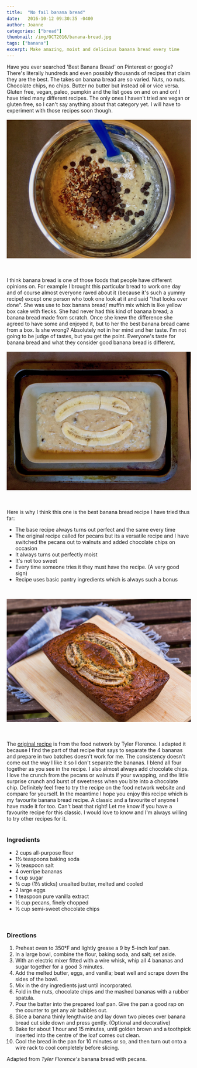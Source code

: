 ```yaml
---
title:  "No fail banana bread"
date:   2016-10-12 09:30:35 -0400
author: Joanne
categories: ["bread"]
thumbnail: /img/OCT2016/banana-bread.jpg
tags: ["banana"]
excerpt: Make amazing, moist and delicious banana bread every time
---
```


Have you ever searched 'Best Banana Bread' on Pinterest or google? There's literally hundreds and even possibly thousands of recipes that claim they are the best. The takes on banana bread are so varied. Nuts, no nuts. Chocolate chips, no chips. Butter no butter but instead oil or vice versa.  Gluten free, vegan, paleo, pumpkin and the list goes on and on and on! I have tried many different recipes.  The only ones I haven't tried are vegan or gluten free, so I can't say anything about that category yet. I will have to experiment with those recipes soon though.
<br>
<br>
![Banana Bread](/img/OCT2016/banana_bread_mix.jpg)  
<br>
<br>

I think banana bread is one of those foods that people have different opinions on.  For example I brought this particular bread to work one day and of course almost everyone raved about it (because it's such a yummy recipe) except one person who took one look at it and said "that looks over done".  She was use to box banana bread/ muffin mix which is like yellow box cake with flecks.  She had never had this kind of banana bread; a banana bread made from scratch. Once she knew the difference she agreed to have some and enjoyed it, but to her the best banana bread came from a box. Is she wrong? Absolutely not in her mind and her taste.  I'm not going to be judge of tastes, but you get the point.  Everyone's taste for banana bread and what they consider good banana bread is different.
<br>
<br>
![Banana Bread](/img/OCT2016/banana_bread_prebake.jpg)  
<br>
<br>

Here is why I think this one is the best banana bread recipe I have tried thus far:

* The base recipe always turns out perfect and the same every time
* The original recipe called for pecans but its a versatile recipe and I have switched the pecans out to walnuts and added chocolate chips on occasion
* It always turns out perfectly moist
* It's not too sweet
* Every time someone tries it they must have the recipe. (A very good sign)
* Recipe uses basic pantry ingredients which is always such a bonus
<br>

![Banana Bread](/img/OCT2016/banana_bread_finished.jpg)  
<br>
<br>

The [original recipe](http://www.foodnetwork.com/recipes/tyler-florence/banana-bread-with-pecans-recipe.html) is from the food network by Tyler Florence.  I adapted it because I find the part of that recipe that says to separate the 4 bananas and prepare in two batches doesn't work for me.  The consistency doesn't come out the way I like it so I don't separate the bananas.  I blend all four together as you see in the recipe. I also almost always add chocolate chips.  I love the crunch from the pecans or walnuts if your swapping, and the little surprise crunch and burst of sweetness when you bite into a chocolate chip.
Definitely feel free to try the recipe on the food network website and compare for yourself.
In the meantime I hope you enjoy this recipe which is my favourite banana bread recipe. A classic and a favourite of anyone I have made it for too.  Can't beat that right!
Let me know if you have a favourite recipe for this classic.  I would love to know and I'm always willing to try other recipes for it.  
<br>

### Ingredients

* 2 cups all-purpose flour
* 1&frac12; teaspoons baking soda
* &frac12; teaspoon salt
* 4 overripe bananas
* 1 cup sugar
* &frac34; cup (1&frac12; sticks) unsalted butter, melted and cooled
* 2 large eggs
* 1 teaspoon pure vanilla extract
* &frac12; cup pecans, finely chopped
* &frac12; cup semi-sweet chocolate chips
<br>

### Directions

1. Preheat oven to 350&deg;F and lightly grease a 9 by 5-inch loaf pan.
1. In a large bowl, combine the flour, baking soda, and salt; set aside.
1. With an electric mixer fitted with a wire whisk, whip all 4 bananas and sugar together for a good 3 minutes.
1. Add the melted butter, eggs, and vanilla; beat well and scrape down the sides of the bowl.
1. Mix in the dry ingredients just until incorporated.
1. Fold in the nuts, chocolate chips and the mashed bananas with a rubber spatula.
1. Pour the batter into the prepared loaf pan. Give the pan a good rap on the counter to get any air bubbles out.
1. Slice a banana thinly lengthwise and lay down two pieces over banana bread cut side down and press gently.  (Optional and decorative)
1. Bake for about 1 hour and 15 minutes, until golden brown and a toothpick inserted into the centre of the loaf comes out clean.
1. Cool the bread in the pan for 10 minutes or so, and then turn out onto a wire rack to cool completely before slicing.  

Adapted from *Tyler Florence's* banana bread with pecans.
